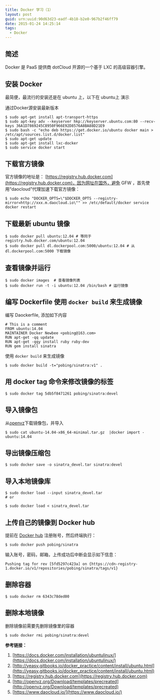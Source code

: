 ```yaml
---
title: Docker 学习（1）
layout: post
guid: urn:uuid:90d63d23-eadf-4b18-b2e0-967b2f46ff79
date: 2015-01-24 14:25:14
tags:
  - Docker
---
```



## 简述

Docker 是 PaaS 提供商 dotCloud 开源的一个基于 LXC 的高级容器引擎。


## 安装 Docker

最简便，最流行的安装还是在 ubuntu 上，以下在 ubuntu上 演示 

通过Docker源安装最新版本


```
$ sudo apt-get install apt-transport-https
$ sudo apt-key adv --keyserver hkp://keyserver.ubuntu.com:80 --recv-keys 36A1D7869245C8950F966E92D8576A8BA88D21E9
$ sudo bash -c "echo deb https://get.docker.io/ubuntu docker main > /etc/apt/sources.list.d/docker.list"
$ sudo apt-get update
$ sudo apt-get install lxc-docker
$ sudo service docker start 
```


## 下载官方镜像

官方镜像的地址是： [https://registry.hub.docker.com](https://registry.hub.docker.com)，因为网址在国外，避免 GFW ，首先使用“daocloud”代理加速下载官方镜像：

```
$ sudo echo "DOCKER_OPTS=\"$DOCKER_OPTS --registry-mirror=http://xxx.m.daocloud.io\"" >> /etc/default/docker service docker restart

```

## 下载最新 ubuntu 镜像

```
$ sudo docker pull ubuntu:12.04 # 等同于 registry.hub.docker.com/ubuntu:12.04
$ sudo docker pull dl.dockerpool.com:5000/ubuntu:12.04 # 从 dl.dockerpool.com:5000 下载镜像

```

## 查看镜像并运行

```
$ sudo docker images  # 查看镜像列表
$ sudo docker run -t -i ubuntu:12.04 /bin/bash # 运行镜像

```


## 编写 Dockerfile 使用 `docker build` 来生成镜像
 
  编写 Daockerfile, 添加如下内容

```
# This is a comment
FROM ubuntu:14.04
MAINTAINER Docker Newbee <pobing@163.com>
RUN apt-get -qq update
RUN apt-get -qqy install ruby ruby-dev
RUN gem install sinatra

```

  使用 `docker build` 来生成镜像

```
$ sudo docker build -t="pobing/sinatra:v1" .

```

## 用 docker tag 命令来修改镜像的标签

```
$ sudo docker tag 5db5f8471261 pobing/sinatra:devel

```

## 导入镜像包

  从[openvz](http://openvz.org/Download/templates/precreated)下载镜像包，并导入

```
$ sudo cat ubuntu-14.04-x86_64-minimal.tar.gz  |docker import - ubuntu:14.04

```

## 导出镜像压缩包

```
$ sudo docker save -o sinatra_devel.tar sinatra:devel

```

## 导入本地镜像库

```
$ sudo docker load --input sinatra_devel.tar 
# or

$ sudo docker load < sinatra_devel.tar

```


## 上传自己的镜像到 Docker hub 

  提前在 [Docker hub](https://registry.hub.docker.com) 注册账号，然后终端执行：

```
$ sudo docker push pobing/sinatra

```

  输入账号，密码，邮箱，上传成功后中断会显示如下信息：

```
Pushing tag for rev [5fd5297c423a] on {https://cdn-registry-1.docker.io/v1/repositories/pobing/sinatra/tags/v1}

```

## 删除容器

```
$ sudo docker rm 6343c78ded00

```

## 删除本地镜像 
  
  删除镜像前需要先删除镜像里的容器

```
$ sudo docker rmi pobing/sinatra:devel

```


**参考链接：**

  1. [https://docs.docker.com/installation/ubuntulinux/](https://docs.docker.com/installation/ubuntulinux/)
  2. [http://yeasy.gitbooks.io/docker_practice/content/install/ubuntu.html](http://yeasy.gitbooks.io/docker_practice/content/install/ubuntu.html)
  3. [https://registry.hub.docker.com](https://registry.hub.docker.com)
  4. [http://openvz.org/Download/templates/precreated](http://openvz.org/Download/templates/precreated)
  5. [https://www.daocloud.io/](https://www.daocloud.io/)